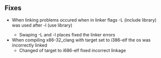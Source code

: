 ## Fixes
* When linking problems occured when in linker flags -L <lib>(include library) was used after -l <lib>(use library)
	* Swaping -L and -l places fixed the linker errors
* When compiling x86-32_clang with target set to i386-elf the os was incorrectly linked
	* Changed of target to i686-elf fixed incorrect linkage
